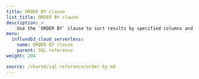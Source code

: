 ```yaml
---
title: ORDER BY clause
list_title: ORDER BY clause
description: > 
    Use the `ORDER BY` clause to sort results by specified columns and order.
menu:
  influxdb3_cloud_serverless:
    name: ORDER BY clause
    parent: SQL reference
weight: 204

source: /shared/sql-reference/order-by.md
---
```


<!-- 
The content of this page is at /content/shared/sql-reference/order-by.md
-->
